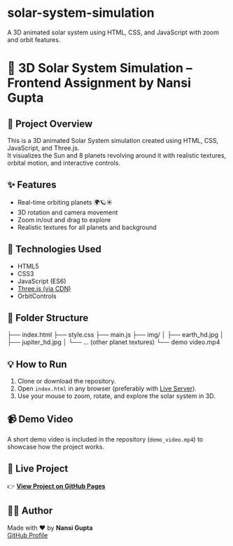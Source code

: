 # solar-system-simulation
A 3D animated solar system using HTML, CSS, and JavaScript with zoom and orbit features.
# 🌌 3D Solar System Simulation – Frontend Assignment by Nansi Gupta

## 🚀 Project Overview
This is a 3D animated Solar System simulation created using HTML, CSS, JavaScript, and Three.js.  
It visualizes the Sun and 8 planets revolving around it with realistic textures, orbital motion, and interactive controls.

## ✨ Features
- Real-time orbiting planets 🌍🪐☀️
- 3D rotation and camera movement
- Zoom in/out and drag to explore
- Realistic textures for all planets and background

## 🧰 Technologies Used
- HTML5
- CSS3
- JavaScript (ES6)
- [Three.js (via CDN)](https://threejs.org/)
- OrbitControls

## 📁 Folder Structure
├── index.html
├── style.css
├── main.js
├── img/
│ ├── earth_hd.jpg
│ ├── jupiter_hd.jpg
│ └── ... (other planet textures)
└── demo video.mp4

## 💡 How to Run
1. Clone or download the repository.
2. Open `index.html` in any browser (preferably with [Live Server](https://marketplace.visualstudio.com/items?itemName=ritwickdey.LiveServer)).
3. Use your mouse to zoom, rotate, and explore the solar system in 3D.

## 📹 Demo Video
A short demo video is included in the repository (`demo_video.mp4`) to showcase how the project works.

## 🔗 Live Project
👉 **[View Project on GitHub Pages](https://nansi-03.github.io/solar-system-simulation/)**

## 🙋‍♀️ Author
Made with ❤️ by **Nansi Gupta**  
[GitHub Profile](https://github.com/Nansi-03)
